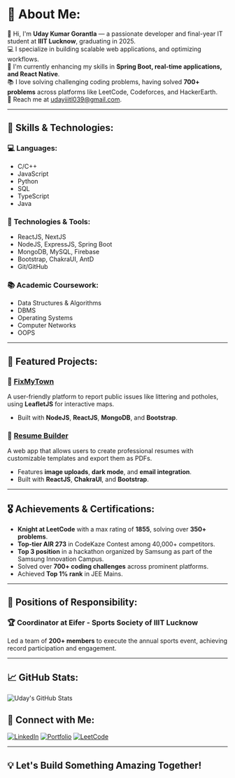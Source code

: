 # 💫 About Me:
👋 Hi, I'm **Uday Kumar Gorantla** — a passionate developer and final-year IT student at **IIIT Lucknow**, graduating in 2025.<br>
💻 I specialize in building scalable web applications, and optimizing workflows.<br>
🌱 I'm currently enhancing my skills in **Spring Boot, real-time applications, and React Native**.<br>
📚 I love solving challenging coding problems, having solved **700+ problems** across platforms like LeetCode, Codeforces, and HackerEarth.<br>
📧 Reach me at [udayiiitl039@gmail.com](mailto:udayiiitl039@gmail.com).

---

## 🚀 Skills & Technologies:
### 💻 **Languages:**
- C/C++
- JavaScript
- Python
- SQL
- TypeScript
- Java

### 🔧 **Technologies & Tools:**
- ReactJS, NextJS
- NodeJS, ExpressJS, Spring Boot
- MongoDB, MySQL, Firebase
- Bootstrap, ChakraUI, AntD
- Git/GitHub

### 📚 **Academic Coursework:**
- Data Structures & Algorithms
- DBMS
- Operating Systems
- Computer Networks
- OOPS

---

## 📂 Featured Projects:
### 🌆 **[FixMyTown](https://github.com/Nani2139/FixMyTown)**
A user-friendly platform to report public issues like littering and potholes, using **LeafletJS** for interactive maps.
- Built with **NodeJS**, **ReactJS**, **MongoDB**, and **Bootstrap**.

### 📄 **[Resume Builder](https://github.com/Nani2139/Resume-Builder)**
A web app that allows users to create professional resumes with customizable templates and export them as PDFs.
- Features **image uploads**, **dark mode**, and **email integration**.
- Built with **ReactJS**, **ChakraUI**, and **Bootstrap**.

---

## 🎖️ Achievements & Certifications:
- **Knight at LeetCode** with a max rating of **1855**, solving over **350+ problems**.
- **Top-tier AIR 273** in CodeKaze Contest among 40,000+ competitors.
- **Top 3 position** in a hackathon organized by Samsung as part of the Samsung Innovation Campus.
- Solved over **700+ coding challenges** across prominent platforms.
- Achieved **Top 1% rank** in JEE Mains.

---

## 🏅 Positions of Responsibility:
### 🏆 **Coordinator at Eifer - Sports Society of IIIT Lucknow**
Led a team of **200+ members** to execute the annual sports event, achieving record participation and engagement.

---

## 📈 GitHub Stats:
![Uday's GitHub Stats](https://github-readme-stats.vercel.app/api?username=Nani2139&show_icons=true&theme=radical)

## 🔗 Connect with Me:
[![LinkedIn](https://img.shields.io/badge/LinkedIn-Uday%20Kumar%20Gorantla-blue?style=flat&logo=linkedin)](https://www.linkedin.com/in/uday-kumar-gorantla/)
[![Portfolio](https://img.shields.io/badge/Portfolio-Visit%20Now-brightgreen?style=flat&logo=web)](https://nani2139.github.io/My_Portfolio/)
[![LeetCode](https://img.shields.io/badge/LeetCode-Profile-orange?style=flat&logo=leetcode)](https://leetcode.com/u/udaykumar21039/)

---

## 💡 Let's Build Something Amazing Together!

